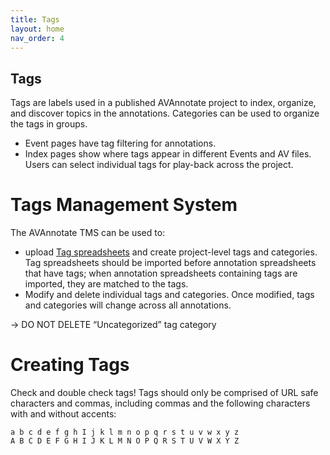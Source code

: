 ```yaml
---
title: Tags
layout: home
nav_order: 4
---
```

## Tags
Tags are labels used in a published AVAnnotate project to index, organize, and discover topics in the annotations. Categories can be used to organize the tags in groups.
- Event pages have tag filtering for annotations.
- Index pages show where tags appear in different Events and AV files. Users can select individual tags for play-back across the project.

# Tags Management System
The AVAnnotate TMS can be used to:
- upload [Tag spreadsheets](templates.md) and create project-level tags and categories. Tag spreadsheets should be imported before annotation spreadsheets that have tags; when annotation spreadsheets containing tags are imported, they are matched to the tags.
- Modify and delete individual tags and categories. Once modified, tags and categories will change across all annotations.
 
→ DO NOT DELETE “Uncategorized” tag category 

# Creating Tags
Check and double check tags! Tags should only be comprised of URL safe characters and commas, including commas and the following characters with and without accents:

```
a b c d e f g h I j k l m n o p q r s t u v w x y z
A B C D E F G H I J K L M N O P Q R S T U V W X Y Z
```
